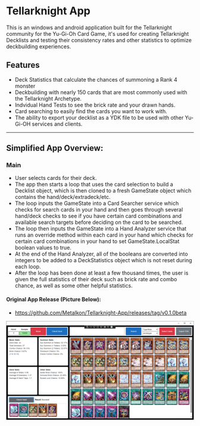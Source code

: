 # Tellarknight App
This is an windows and android application built for the Tellarknight community for the Yu-Gi-Oh Card Game, it's used for creating Tellarknight Decklists and testing their consistency rates and other statistics to optimize deckbuilding experiences.

## Features
- Deck Statistics that calculate the chances of summoning a Rank 4 monster
- Deckbuilding with nearly 150 cards that are most commonly used with the Tellarknight Archetype.
- Indvidual Hand Tests to see the brick rate and your drawn hands.
- Card searching to easily find the cards you want to work with.
- The ability to export your decklist as a YDK file to be used with other Yu-Gi-OH services and clients.

-----

## Simplified App Overview:

### Main
- User selects cards for their deck.
- The app then starts a loop that uses the card selection to build a Decklist object, which is then cloned to a fresh GameState object which contains the hand/deck/extradeck/etc.
- The loop inputs the GameState into a Card Searcher service which checks for search cards in your hand and then goes through several hand/deck checks to see if you have certain card combinations and available search targets before deciding on the card to be searched.
- The loop then inputs the GameState into a Hand Analyzer service that runs an override method within each card in your hand which checks for certain card combinations in your hand to set GameState.LocalStat boolean values to true.
- At the end of the Hand Analyzer, all of the booleans are converted into integers to be added to a DeckStatistics object which is not reset during each loop.
- After the loop has been done at least a few thousand times, the user is given the full statistics of their deck such as brick rate and combo chance, as well as some other helpful statistics.

#### Original App Release (Picture Below):
- https://github.com/Metalkon/Tellarknight-App/releases/tag/v0.1.0beta

![Example Image](tellar_app_windows.PNG)
